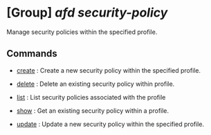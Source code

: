 # [Group] _afd security-policy_

Manage security policies within the specified profile.

## Commands

- [create](/Commands/afd/security-policy/_create.md)
: Create a new security policy within the specified profile.

- [delete](/Commands/afd/security-policy/_delete.md)
: Delete an existing security policy within profile.

- [list](/Commands/afd/security-policy/_list.md)
: List security policies associated with the profile

- [show](/Commands/afd/security-policy/_show.md)
: Get an existing security policy within a profile.

- [update](/Commands/afd/security-policy/_update.md)
: Update a new security policy within the specified profile.
